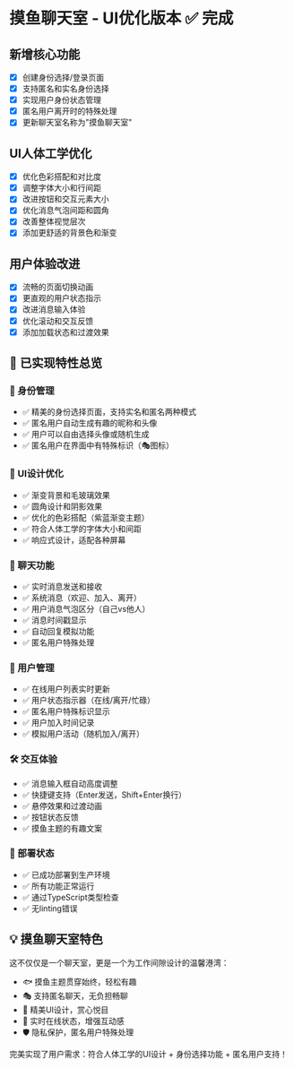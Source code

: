 # 摸鱼聊天室 - UI优化版本 ✅ 完成

## 新增核心功能
- [x] 创建身份选择/登录页面
- [x] 支持匿名和实名身份选择
- [x] 实现用户身份状态管理
- [x] 匿名用户离开时的特殊处理
- [x] 更新聊天室名称为"摸鱼聊天室"

## UI人体工学优化
- [x] 优化色彩搭配和对比度
- [x] 调整字体大小和行间距
- [x] 改进按钮和交互元素大小
- [x] 优化消息气泡间距和圆角
- [x] 改善整体视觉层次
- [x] 添加更舒适的背景色和渐变

## 用户体验改进
- [x] 流畅的页面切换动画
- [x] 更直观的用户状态指示
- [x] 改进消息输入体验
- [x] 优化滚动和交互反馈
- [x] 添加加载状态和过渡效果

## 🎉 已实现特性总览

### 🔐 身份管理
- ✅ 精美的身份选择页面，支持实名和匿名两种模式
- ✅ 匿名用户自动生成有趣的昵称和头像
- ✅ 用户可以自由选择头像或随机生成
- ✅ 匿名用户在界面中有特殊标识（🎭图标）

### 🎨 UI设计优化
- ✅ 渐变背景和毛玻璃效果
- ✅ 圆角设计和阴影效果
- ✅ 优化的色彩搭配（紫蓝渐变主题）
- ✅ 符合人体工学的字体大小和间距
- ✅ 响应式设计，适配各种屏幕

### 💬 聊天功能
- ✅ 实时消息发送和接收
- ✅ 系统消息（欢迎、加入、离开）
- ✅ 用户消息气泡区分（自己vs他人）
- ✅ 消息时间戳显示
- ✅ 自动回复模拟功能
- ✅ 匿名用户特殊处理

### 👥 用户管理
- ✅ 在线用户列表实时更新
- ✅ 用户状态指示器（在线/离开/忙碌）
- ✅ 匿名用户特殊标识显示
- ✅ 用户加入时间记录
- ✅ 模拟用户活动（随机加入/离开）

### 🛠 交互体验
- ✅ 消息输入框自动高度调整
- ✅ 快捷键支持（Enter发送，Shift+Enter换行）
- ✅ 悬停效果和过渡动画
- ✅ 按钮状态反馈
- ✅ 摸鱼主题的有趣文案

### 🚀 部署状态
- ✅ 已成功部署到生产环境
- ✅ 所有功能正常运行
- ✅ 通过TypeScript类型检查
- ✅ 无linting错误

## 💡 摸鱼聊天室特色

这不仅仅是一个聊天室，更是一个为工作间隙设计的温馨港湾：
- 🐟 摸鱼主题贯穿始终，轻松有趣
- 🎭 支持匿名聊天，无负担畅聊
- 🎨 精美UI设计，赏心悦目
- 👥 实时在线状态，增强互动感
- 🛡️ 隐私保护，匿名用户特殊处理

完美实现了用户需求：符合人体工学的UI设计 + 身份选择功能 + 匿名用户支持！
